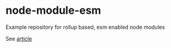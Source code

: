 # node-module-esm

Example repository for rollup based, esm enabled node modules

See [article](https://dev.to/remshams/rolling-up-a-es-module-compatible-node-package-with-typescript-and-babel-584i-temp-slug-4435214?preview=81b6f8c12e64531e588fc5697603dc40a7deafd64f0cb7ddc41021c14f292f39d7fa191d8501d54ffe2b05edb322320dd4abf55f37c1889238de0917)
